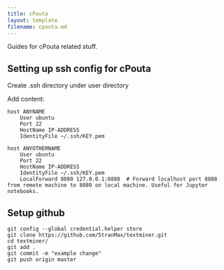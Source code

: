 ```yaml
---
title: cPouta
layout: template
filename: cpouta.md
---
```


Guides for cPouta related stuff.

## Setting up ssh config for cPouta

Create .ssh directory under user directory

Add content:

```
host ANYNAME
	User ubuntu
	Port 22
	HostName IP-ADDRESS
	IdentityFile ~/.ssh/KEY.pem
	
host ANYOTHERNAME
	User ubuntu
	Port 22
	HostName IP-ADDRESS
	IdentityFile ~/.ssh/KEY.pem
	LocalForward 8080 127.0.0.1:8888  # Forward localhost port 8888 from remote machine to 8080 on local machine. Useful for Jupyter notebooks.
```

## Setup github

```
git config --global credential.helper store
git clone https://github.com/StranMax/textminer.git
cd textminer/
git add .
git commit -m "example change"
git push origin master

```
